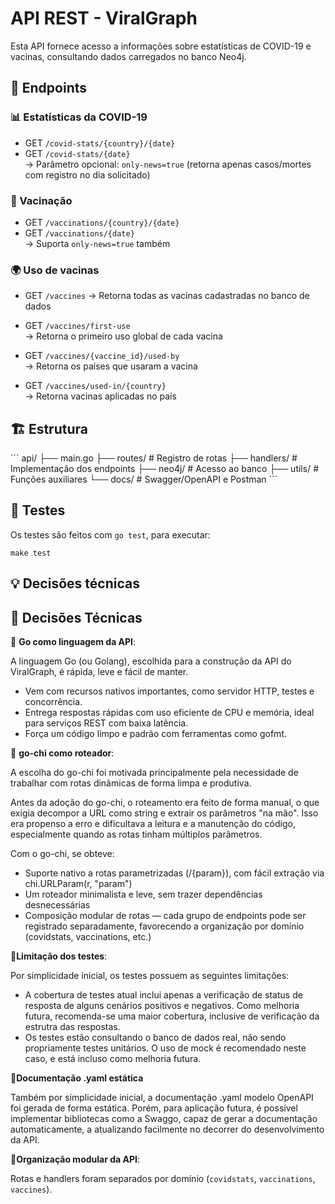 # API REST - ViralGraph

Esta API fornece acesso a informações sobre estatísticas de COVID-19 e vacinas, consultando dados carregados no banco Neo4j.

## 🔌 Endpoints

### 📊 Estatísticas da COVID-19

- GET `/covid-stats/{country}/{date}`
- GET `/covid-stats/{date}`  
  → Parâmetro opcional: `only-news=true` (retorna apenas casos/mortes com registro no dia solicitado)

### 💉 Vacinação

- GET `/vaccinations/{country}/{date}`
- GET `/vaccinations/{date}`  
  → Suporta `only-news=true` também

### 🌍 Uso de vacinas

- GET `/vaccines`
  → Retorna todas as vacinas cadastradas no banco de dados

- GET `/vaccines/first-use`  
  → Retorna o primeiro uso global de cada vacina

- GET `/vaccines/{vaccine_id}/used-by`  
  → Retorna os países que usaram a vacina
  
- GET `/vaccines/used-in/{country}`  
  → Retorna vacinas aplicadas no país

## 🏗 Estrutura

´´´
api/
├── main.go
├── routes/          # Registro de rotas
├── handlers/        # Implementação dos endpoints
├── neo4j/           # Acesso ao banco
├── utils/           # Funções auxiliares
└── docs/            # Swagger/OpenAPI e Postman
´´´

## 🧪 Testes

Os testes são feitos com `go test`, para executar:
   ```
   make test
   ```

## 💡 Decisões técnicas

## 🧠 Decisões Técnicas

🔸 **Go como linguagem da API**:

A linguagem Go (ou Golang), escolhida para a construção da API do ViralGraph, é rápida, leve e fácil de manter. 
- Vem com recursos nativos importantes, como servidor HTTP, testes e concorrência.
- Entrega respostas rápidas com uso eficiente de CPU e memória, ideal para serviços REST com baixa latência.
- Força um código limpo e padrão com ferramentas como gofmt.

🔸 **go-chi como roteador**: 

A escolha do go-chi foi motivada principalmente pela necessidade de trabalhar com rotas dinâmicas de forma limpa e produtiva.

Antes da adoção do go-chi, o roteamento era feito de forma manual, o que exigia decompor a URL como string e extrair os parâmetros "na mão". Isso era propenso a erro e dificultava a leitura e a manutenção do código, especialmente quando as rotas tinham múltiplos parâmetros.

Com o go-chi, se obteve:

- Suporte nativo a rotas parametrizadas (/{param}), com fácil extração via chi.URLParam(r, "param")
- Um roteador minimalista e leve, sem trazer dependências desnecessárias
- Composição modular de rotas — cada grupo de endpoints pode ser registrado separadamente, favorecendo a organização por domínio (covidstats, vaccinations, etc.)

🔸**Limitação dos testes**:

Por simplicidade inicial, os testes possuem as seguintes limitações:

- A cobertura de testes atual inclui apenas a verificação de status de resposta de alguns cenários positivos e negativos. Como melhoria futura, recomenda-se uma maior cobertura, inclusive de verificação da estrutra das respostas.
- Os testes estão consultando o banco de dados real, não sendo propriamente testes unitários. O uso de mock é recomendado neste caso, e está incluso como melhoria futura.

🔸**Documentação .yaml estática**

Também por simplicidade inicial, a documentação .yaml modelo OpenAPI foi gerada de forma estática. Porém, para aplicação futura, é possível implementar bibliotecas como a Swaggo, capaz de gerar a documentação automaticamente, a atualizando facilmente no decorrer do desenvolvimento da API.

🔸**Organização modular da API**: 

Rotas e handlers foram separados por domínio (`covidstats`, `vaccinations`, `vaccines`).
